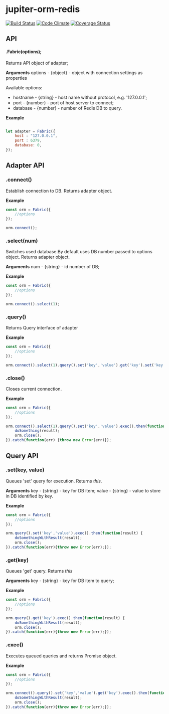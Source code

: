 # jupiter-orm-redis

[![Build Status](https://travis-ci.org/Jupiter-framework/jupiter-orm-redis.svg)](https://travis-ci.org/Jupiter-framework/jupiter-orm-redis)
[![Code Climate](https://codeclimate.com/github/Jupiter-framework/jupiter-orm-redis/badges/gpa.svg)](https://codeclimate.com/github/Jupiter-framework/jupiter-orm-redis)
[![Coverage Status](https://coveralls.io/repos/Jupiter-framework/jupiter-orm-redis/badge.svg?branch=master&service=github)](https://coveralls.io/github/Jupiter-framework/jupiter-orm-redis?branch=master)

## API

#### .Fabric(options);

Returns API object of adapter;

**Arguments**
options - {object} - object with connection settings as properties

Available options:
* hostname - {string} - host name without protocol, e.g. '127.0.0.1';
* port - {number} - port of host server to connect;
* database - {number} - number of Redis DB to query.

**Example**
```javascript

let adapter = Fabric({
    host : "127.0.0.1",
    port : 6379,
    database: 0,
});
```

## Adapter API

### .connect()

Establish connection to DB. Returns adapter object.

**Example**
```javascript
const orm = Fabric({
    //options
});

orm.connect();
```

### .select(num)

Switches used database.By default uses DB number passed to options object. Returns adapter object.

**Arguments**
num - {string} - id number of DB;

**Example**
```javascript
const orm = Fabric({
    //options
});

orm.connect().select(1);
```

### .query()

Returns Query interface of adapter

**Example**
```javascript
const orm = Fabric({
    //options
});

orm.connect().select(1).query().set('key','value').get('key').set('key','value');
```

### .close()

Closes current connection.

**Example**
```javascript
const orm = Fabric({
    //options
});

orm.connect().select(1).query().set('key','value').exec().then(function(result) {
    doSomething(result);
    orm.close();
}).catch(function(err) {throw new Error(err)});
```

## Query API

### .set(key, value)

Queues 'set' query for execution. Returns *this*.

**Arguments**
key - {string} - key for DB item;
value - {string} - value to store in DB identified by key.

**Example**
```javascript
const orm = Fabric({
    //options
});

orm.query().set('key','value').exec().then(function(result) {
    doSomethingWithResult(result);
    orm.close();
}).catch(function(err){throw new Error(err);});
```

### .get(key)

Queues 'get' query. Returns *this*

**Arguments**
key - {string} - key for DB item to query;

**Example**
```javascript
const orm = Fabric({
    //options
});

orm.query().get('key').exec().then(function(result) {
    doSomethingWithResult(result);
    orm.close();
}).catch(function(err){throw new Error(err);});
```

### .exec()

Executes queued queries and returns Promise object.

**Example**
```javascript
const orm = Fabric({
    //options
});

orm.connect().query().set('key','value').get('key').exec().then(function(result) {
    doSomethingWithResult(result);
    orm.close();
}).catch(function(err){throw new Error(err);});
```
